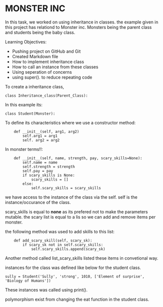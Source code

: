 # MONSTER INC

In this task, we worked on using inheritance  in classes. the example given in this project has relationd to Monster inc.
Monsters being the parent class and students being the baby class.

Learning Objectives:
- Pushing project on GitHub and Git
- Created Markdown file
- How to implement inheritance class
- How to call an instance from these classes
- Using seperation of concerns
- using super(). to reduce repeating code

To create a inheritance class, 

````
class Inheritance_class(Parent_Class):
````
In this example its: 
````
class Student(Monster):
````

To define its characteristics where we use a constructor method:
```
    def __init__(self, arg1, arg2)
        self.arg1 = arg1
        self. arg2 = arg2
```
In monster terms!!:
```
    def __init__(self, name, strength, pay, scary_skills=None):
        self.name = name
        self.strength = strength
        self.pay = pay
        if scary_skills is None:
            scary_skills = []
        else:
            self.scary_skills = scary_skills
````
we have access to the instance of the class via the self. self is the instance/occurance of the class.

scary_skills is equal to **none** as its prefered not to make the parameters mutable. the scary list is equal to a lis
so we can add and remove items per monster. 

the following method was used to add skills to this list:
````
    def add_scary_skill(self, scary_sk):
        if scary_sk not in self.scary_skills:
            self.scary_skills.append(scary_sk)
````

Another method called list_scary_skills listed these items in convetional way.


instances for the class was defined like below for the student class.
````
sully = Student('Sully', 'strong', 1010, ['Element of surprise', 'Biology of Humans'])
````

These instances was called using print(). 

polymorphism exist from changing the eat function in the student class. 